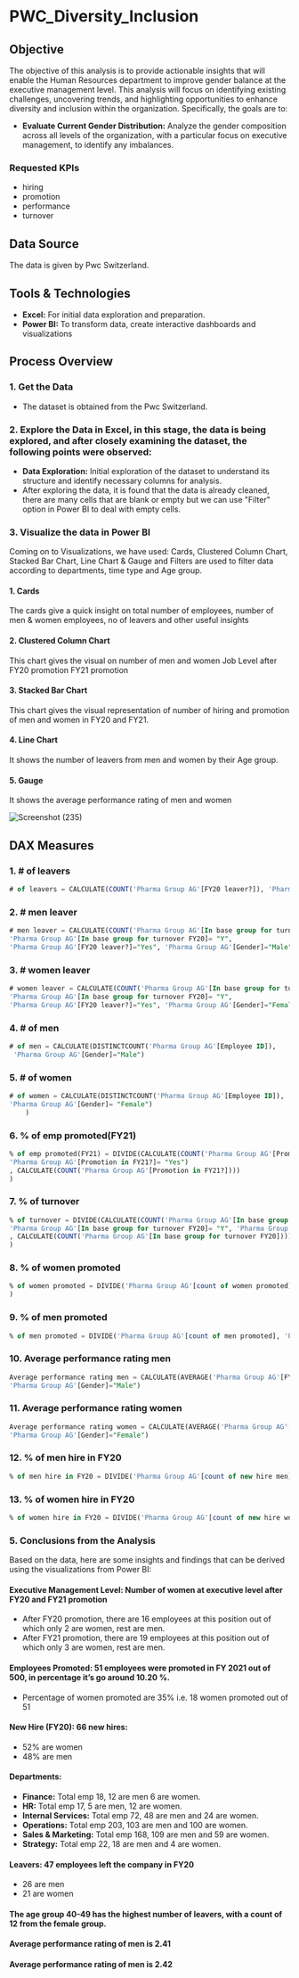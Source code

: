# PWC_Diversity_Inclusion

## Objective
The objective of this analysis is to provide actionable insights that will enable the Human Resources department to improve gender balance at the executive management level. This analysis will focus on identifying existing challenges, uncovering trends, and highlighting opportunities to enhance diversity and inclusion within the organization. Specifically, the goals are to:
- **Evaluate Current Gender Distribution:** Analyze the gender composition across all levels of the organization, with a particular focus on executive management, to identify any imbalances.

### Requested KPIs
- hiring
- promotion
- performance
- turnover

## Data Source
The data is given by Pwc Switzerland.

## Tools & Technologies
- **Excel:** For initial data exploration and preparation.
- **Power BI:** To transform data, create interactive dashboards and visualizations

## Process Overview
### 1. Get the Data
- The dataset is obtained from the Pwc Switzerland.

### 2. Explore the Data in Excel, in this stage, the data is being explored, and after closely examining the dataset, the following points were observed:
- **Data Exploration:** Initial exploration of the dataset to understand its structure and identify necessary columns for analysis.
- After exploring the data, it is found that the data is already cleaned, there are many cells that are blank or empty but we can use "Filter" option in Power BI to deal with empty cells.

### 3. Visualize the data in Power BI

Coming on to Visualizations, we have used:
Cards, Clustered Column Chart, Stacked Bar Chart, Line Chart & Gauge and Filters are used to filter data according to departments, time type and Age group.

#### 1. Cards

The cards give a quick insight on total number of employees, number of men & women employees, no of leavers and other useful insights 

#### 2. Clustered Column Chart

This chart gives the visual on number of men and women Job Level after FY20 promotion FY21 promotion

#### 3. Stacked Bar Chart

This chart gives the visual representation of number of hiring and promotion of men and women in FY20 and FY21.

#### 4. Line Chart

It shows the number of leavers from men and women by their Age group.

#### 5. Gauge

It shows the average performance rating of men and women

![Screenshot (235)](https://github.com/user-attachments/assets/d1a287cc-2304-4efc-91cd-f8ceb551f46b)

## DAX Measures

### 1. # of leavers
```sql
# of leavers = CALCULATE(COUNT('Pharma Group AG'[FY20 leaver?]), 'Pharma Group AG'[FY20 leaver?]="Yes")
```

### 2. # men leaver
```sql
# men leaver = CALCULATE(COUNT('Pharma Group AG'[In base group for turnover FY20]), 
'Pharma Group AG'[In base group for turnover FY20]= "Y",
'Pharma Group AG'[FY20 leaver?]="Yes", 'Pharma Group AG'[Gender]="Male")
```

### 3. # women leaver
```sql
# women leaver = CALCULATE(COUNT('Pharma Group AG'[In base group for turnover FY20]),
'Pharma Group AG'[In base group for turnover FY20]= "Y",
'Pharma Group AG'[FY20 leaver?]="Yes", 'Pharma Group AG'[Gender]="Female")

```

### 4. # of men
```sql
# of men = CALCULATE(DISTINCTCOUNT('Pharma Group AG'[Employee ID]), 
 'Pharma Group AG'[Gender]="Male")

```

### 5. # of women
```sql
# of women = CALCULATE(DISTINCTCOUNT('Pharma Group AG'[Employee ID]),
'Pharma Group AG'[Gender]= "Female")
    )
```

### 6. % of emp promoted(FY21)
```sql
% of emp promoted(FY21) = DIVIDE(CALCULATE(COUNT('Pharma Group AG'[Promotion in FY21?]),
'Pharma Group AG'[Promotion in FY21?]= "Yes")
, CALCULATE(COUNT('Pharma Group AG'[Promotion in FY21?])))
)
```

### 7. % of turnover
```sql
% of turnover = DIVIDE(CALCULATE(COUNT('Pharma Group AG'[In base group for turnover FY20]),
'Pharma Group AG'[In base group for turnover FY20]= "Y", 'Pharma Group AG'[FY20 leaver?]="Yes")
, CALCULATE(COUNT('Pharma Group AG'[In base group for turnover FY20])))
)
```

### 8. % of women promoted
```sql
% of women promoted = DIVIDE('Pharma Group AG'[count of women promoted], 'Pharma Group AG'[count of promo in FY21])
)
```

### 9. % of men promoted
```sql
% of men promoted = DIVIDE('Pharma Group AG'[count of men promoted], 'Pharma Group AG'[count of promo in FY21])

```

### 10. Average performance rating men
```sql
Average performance rating men = CALCULATE(AVERAGE('Pharma Group AG'[FY20 Performance Rating]), 
'Pharma Group AG'[Gender]="Male")

```

### 11. Average performance rating women
```sql
Average performance rating women = CALCULATE(AVERAGE('Pharma Group AG'[FY20 Performance Rating]), 
'Pharma Group AG'[Gender]="Female")

```

### 12. % of men hire in FY20
```sql
% of men hire in FY20 = DIVIDE('Pharma Group AG'[count of new hire men], 'Pharma Group AG'[count of new hire in FY20])

```

### 13. % of women hire in FY20
```sql
% of women hire in FY20 = DIVIDE('Pharma Group AG'[count of new hire women], 'Pharma Group AG'[count of new hire in FY20])
```


### 5. Conclusions from the Analysis

Based on the data, here are some insights and findings that can be derived using the visualizations from Power BI:

#### **Executive Management Level:** Number of women at executive level after FY20 and FY21 promotion
- After FY20 promotion, there are 16 employees at this position out of which only 2 are women, rest are men.
- After FY21 promotion, there are 19 employees at this position out of which only 3 are women, rest are men.

#### **Employees Promoted:** 51 employees were promoted in FY 2021 out of 500, in percentage it’s go around 10.20 %.
- Percentage of women promoted are 35% i.e. 18 women promoted out of 51

#### **New Hire (FY20):** 66 new hires:
- 52% are women
- 48% are men

#### **Departments:** 
- **Finance:** Total emp 18, 12 are men 6 are women.
- **HR:** Total emp 17, 5 are men, 12 are women.
- **Internal Services:** Total emp 72, 48 are men and 24 are women.
- **Operations:** Total emp 203, 103 are men and 100 are women.
- **Sales & Marketing:** Total emp 168, 109 are men and 59 are women.
- **Strategy:** Total emp 22, 18 are men and 4 are women.

#### **Leavers:** 47 employees left the company in FY20
- 26 are men
- 21 are women

#### The age group **40-49** has the highest number of leavers, with a count of **12** from the female group.

#### Average performance rating of men is **2.41**

#### Average performance rating of men is **2.42**

